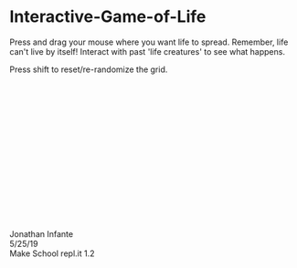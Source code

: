 # Interactive-Game-of-Life

Press and drag your mouse where you want life to spread. 
Remember, life can't live by itself! Interact with past 'life creatures' to see what happens. 

Press shift to reset/re-randomize the grid.
<br/><br/><br/><br/><br/><br/><br/><br/><br/><br/><br/><br/><br/><br/><br/><br/><br/>
Jonathan Infante <br/> 
5/25/19
<br/> 
Make School  repl.it 1.2

